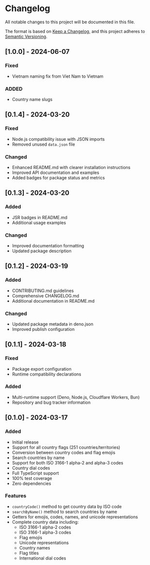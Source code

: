 # Changelog

All notable changes to this project will be documented in this file.

The format is based on [Keep a Changelog](https://keepachangelog.com/en/1.0.0/),
and this project adheres to
[Semantic Versioning](https://semver.org/spec/v2.0.0.html).

## [1.0.0] - 2024-06-07

### Fixed

- Vietnam naming fix from Viet Nam to Vietnam

### ADDED

- Country name slugs

## [0.1.4] - 2024-03-20

### Fixed

- Node.js compatibility issue with JSON imports
- Removed unused `data.json` file

### Changed

- Enhanced README.md with clearer installation instructions
- Improved API documentation and examples
- Added badges for package status and metrics

## [0.1.3] - 2024-03-20

### Added

- JSR badges in README.md
- Additional usage examples

### Changed

- Improved documentation formatting
- Updated package description

## [0.1.2] - 2024-03-19

### Added

- CONTRIBUTING.md guidelines
- Comprehensive CHANGELOG.md
- Additional documentation in README.md

### Changed

- Updated package metadata in deno.json
- Improved publish configuration

## [0.1.1] - 2024-03-18

### Fixed

- Package export configuration
- Runtime compatibility declarations

### Added

- Multi-runtime support (Deno, Node.js, Cloudflare Workers, Bun)
- Repository and bug tracker information

## [0.1.0] - 2024-03-17

### Added

- Initial release
- Support for all country flags (251 countries/territories)
- Conversion between country codes and flag emojis
- Search countries by name
- Support for both ISO 3166-1 alpha-2 and alpha-3 codes
- Country dial codes
- Full TypeScript support
- 100% test coverage
- Zero dependencies

### Features

- `countryCode()` method to get country data by ISO code
- `searchByName()` method to search countries by name
- Getters for emojis, codes, names, and unicode representations
- Complete country data including:
  - ISO 3166-1 alpha-2 codes
  - ISO 3166-1 alpha-3 codes
  - Flag emojis
  - Unicode representations
  - Country names
  - Flag titles
  - International dial codes
